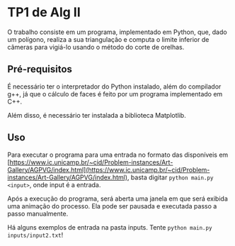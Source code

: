 # TP1 de Alg II

O trabalho consiste em um programa, implementado em Python, que, dado um polígono, realiza a sua triangulação e computa o limite inferior de câmeras para vigiá-lo usando o método do corte de orelhas.

## Pré-requisitos

É necessário ter o interpretador do Python instalado, além do compilador g++, já que o cálculo de faces é feito por um programa implementado em C++.

Além disso, é necessário ter instalada a biblioteca Matplotlib.

## Uso

Para executar o programa para uma entrada no formato das disponíveis em [https://www.ic.unicamp.br/~cid/Problem-instances/Art-Gallery/AGPVG/index.html](https://www.ic.unicamp.br/~cid/Problem-instances/Art-Gallery/AGPVG/index.html), basta digitar `python main.py <input>`,
onde input é a entrada.

Após a execução do programa, será aberta uma janela em que será exibida uma animação do processo. Ela pode ser pausada e executada passo a passo manualmente.

Há alguns exemplos de entrada na pasta inputs. Tente `python main.py inputs/input2.txt`!
